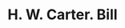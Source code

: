 ---
doi: 10.7916/D8NW0W87
date_other: '1870'
date_other_textual: 1870-1879
form: printed ephemera
genre:
- Invoices
name:
- H. W. Carter
object_in_context_url: https://biggert.cul.columbia.edu/items/view/ave_biggert_00776
subject_hierarchical_geographic:
- Lebanon, New Hampshire, United States
subject_name:
- H. W. Carter
title: H. W. Carter. Bill
sort_title: H. W. Carter. Bill
call_number: ave_biggert_00776
coordinates:
- 43.64222222222222,-72.25166666666667
pid: ave_biggert_00776
identifiers: ave_biggert_00776
thumbnail: https://derivativo-2.library.columbia.edu/iiif/2/ldpd:345344/full/!256,256/0/native.jpg
permalink: "/biggert/ave_biggert_00776/"
layout: iiif-image-page
---